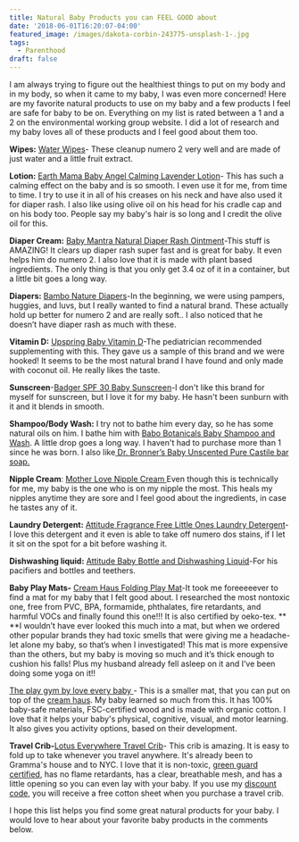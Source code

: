 ```yaml
---
title: Natural Baby Products you can FEEL GOOD about
date: '2018-06-01T16:20:07-04:00'
featured_image: /images/dakota-corbin-243775-unsplash-1-.jpg
tags:
  - Parenthood
draft: false
---
```

I am always trying to figure out the healthiest things to put on my body and in my body, so when it came to my baby, I was even more concerned! Here are my favorite natural products to use on my baby and a few products I feel are safe for baby to be on. Everything on my list is rated between a 1 and a 2 on the environmental working group website. I did a lot of research and my baby loves all of these products and I feel good about them too.

**Wipes:** [Water Wipes](https://amzn.to/2JloiDw)- These cleanup numero 2 very well and are made of just water and a little fruit extract. 

**Lotion:** [Earth Mama Baby Angel Calming Lavender Lotion](https://amzn.to/2LeQc1a)- This has such a calming effect on the baby and is so smooth. I even use it for me, from time to time. I try to use it in all of his creases on his neck and have also used it for diaper rash. I also like using olive oil on his head for his cradle cap and on his body too. People say my baby's hair is so long and I credit the olive oil for this.

**Diaper Cream:** [Baby Mantra Natural Diaper Rash Ointment](https://amzn.to/2Jkh4PT)-This stuff is AMAZING! It clears up diaper rash super fast and is great for baby. It even helps him do numero 2. I also love that it is made with plant based ingredients. The only thing is that you only get 3.4 oz of it in a container, but a little bit goes a long way. 

**Diapers:** [Bambo Nature Diapers](https://amzn.to/2xG9fjc)-In the beginning, we were using pampers, huggies, and luvs, but I really wanted to find a natural brand. These actually hold up better for numero 2 and are really soft.. I also noticed that he doesn’t have diaper rash as much with these. 

**Vitamin D:** [Upspring Baby Vitamin D](https://amzn.to/2Lc3ADg)-The pediatrician recommended supplementing with this. They gave us a sample of this brand and we were hooked! It seems to be the most natural brand I have found and only made with coconut oil. He really likes the taste. 

**Sunscreen**-[Badger SPF 30 Baby Sunscreen](https://amzn.to/2szlBn5)-I don't like this brand for myself for sunscreen, but I love it for my baby. He hasn't been sunburn with it and it blends in smooth.

**Shampoo/Body Wash:** I try not to bathe him every day, so he has some natural oils on him. I bathe him with [Babo Botanicals Baby Shampoo and Wash](https://amzn.to/2JoKJro). A little drop goes a long way. I haven't had to purchase more than 1 since he was born. I also like[ Dr. Bronner’s Baby Unscented Pure Castile bar soap.](https://amzn.to/2svZspX)

**Nipple Cream**: [Mother Love Nipple Cream ](https://amzn.to/2xyUGxP)Even though this is technically for me, my baby is the one who is on my nipple the most. This heals my nipples anytime they are sore and I feel good about the ingredients, in case he tastes any of it.

**Laundry Detergent:** [Attitude Fragrance Free Little Ones Laundry Detergent](https://amzn.to/2J26yxj)-I love this detergent and it even is able to take off numero dos stains, if I let it sit on the spot for a bit before washing it. 

**Dishwashing liquid:** [Attitude Baby Bottle and Dishwashing Liquid](https://amzn.to/2JmgVvr)-For his pacifiers and bottles and teethers.

**Baby Play Mats-** [Cream Haus Folding Play Mat](http://www.creamhaus.us/?aff=21)-It took me foreeeeever to find a mat for my baby that I felt good about. I researched the most nontoxic one, free from PVC, BPA, formamide, phthalates, fire retardants, and harmful VOCs and finally found this one!!! It is also certified by oeko-tex. \*\* \*\*I wouldn’t have ever looked this much into a mat, but when we ordered other popular brands they had toxic smells that were giving me a headache-let alone my baby, so that’s when I investigated! This mat is more expensive than the others, but my baby is moving so much and it’s thick enough to cushion his falls!  Plus my husband already fell asleep on it and I’ve been doing some yoga on it!!

 [The play gym by love every baby ](https://amzn.to/2voEnzU)- This is a smaller mat, that you can put on top of the [cream haus](http://www.creamhaus.us/?aff=21). My baby learned so much from this. It has 100% baby-safe materials, FSC-certified wood and is made with organic cotton. I love that it helps your baby's physical, cognitive, visual, and  motor learning. It also gives you activity options, based on their development.        

**Travel Crib-**[Lotus Everywhere Travel Crib](http://guavafamily.refr.cc/nicoledonofrio)- This crib is amazing. It is easy to fold up to take whenever you travel anywhere. It's already been to Gramma's house and to NYC.  I love that it is non-toxic, [green guard certified](http://greenguard.org/en/index.aspx), has no flame retardants, has a clear, breathable mesh, and has a little opening so you can even lay with your baby. If you use my [discount code,](http://guavafamily.refr.cc/nicoledonofrio) you will receive a free cotton sheet when you purchase a travel crib.

I hope this list helps you find some great natural products for your baby.  I would love to hear about your favorite baby products in the comments below.
